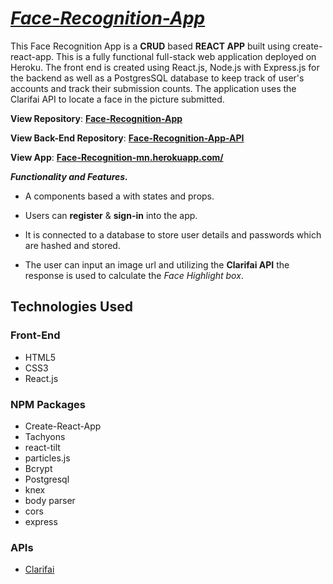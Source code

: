 # [_Face-Recognition-App_](https://face-recognition-mn.herokuapp.com/)

This Face Recognition App is a **CRUD** based **REACT APP** built using create-react-app. This is a fully functional full-stack web application deployed on Heroku. The front end is created using React.js, Node.js with Express.js for the backend as well as a PostgresSQL database to keep track of user's accounts and track their submission counts. The application uses the Clarifai API to locate a face in the picture submitted. 

**View Repository**: [**Face-Recognition-App**](https://github.com/nguyenmarvin8/Face-Recognition-App)

**View Back-End Repository**: [**Face-Recognition-App-API**](https://github.com/nguyenmarvin8/Face-Recognition-App-API)

**View App**: [**Face-Recognition-mn.herokuapp.com/**](https://face-recognition-mn.herokuapp.com/)

**_Functionality and Features._**

* A components based a with states and props.

* Users can **register** & **sign-in** into the app.

* It is connected to a database to store user details and passwords which are hashed and stored.

* The user can input an image url and utilizing the **Clarifai API** the response is used to calculate the _Face Highlight box_.

## Technologies Used

### Front-End
- HTML5
- CSS3
- React.js

### NPM Packages
- Create-React-App
- Tachyons
- react-tilt
- particles.js
- Bcrypt
- Postgresql
- knex
- body parser
- cors
- express

### APIs
- [Clarifai](https://www.clarifai.com/)
